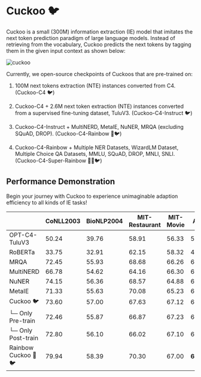 # Cuckoo 🐦

Cuckoo is a small (300M) information extraction (IE) model that imitates the next token prediction paradigm of large language models. Instead of retrieving from the vocabulary, Cuckoo predicts the next tokens by tagging them in the given input context as shown below:

![cuckoo](https://github.com/user-attachments/assets/d000f275-82a7-4939-aca8-341c61a774dc)

Currently, we open-source checkpoints of Cuckoos that are pre-trained on:

1) 100M next tokens extraction (NTE) instances converted from C4. (Cuckoo-C4 🐦)

2) Cuckoo-C4 + 2.6M next token extraction (NTE) instances converted from a supervised fine-tuning dataset, TuluV3. (Cuckoo-C4-Instruct 🐦)

3) Cuckoo-C4-Instruct + MultiNERD, MetaIE, NuNER, MRQA (excluding SQuAD, DROP). (Cuckoo-C4-Rainbow 🌈🐦)

4) Cuckoo-C4-Rainbow + Multiple NER Datasets, WizardLM Dataset, Multiple Choice QA Datasets, MMLU, SQuAD, DROP, MNLI, SNLI. (Cuckoo-C4-Super-Rainbow 🦸🌈🐦)

## Performance Demonstration

Begin your journey with Cuckoo to experience unimaginable adaption efficiency to all kinds of IE tasks!

|                      | CoNLL2003 | BioNLP2004 | MIT-Restaurant | MIT-Movie | Avg. | CoNLL2004 | ADE | Avg. | SQuAD | SQuAD-V2 | DROP | Avg. |
|----------------------|-----------|-----------|----------------|-----------|------|-----------|-----|------|-------|----------|------|------|
| OPT-C4-TuluV3        | 50.24     | 39.76     | 58.91          | 56.33     | 50.56 | 47.14     | 45.66 | 46.40 | 39.80 | 53.81    | 31.00 | 41.54 |
| RoBERTa              | 33.75     | 32.91     | 62.15          | 58.32     | 46.80 | 34.16     | 2.15  | 18.15 | 31.86 | 48.55    | 9.16  | 29.86 |
| MRQA                 | 72.45     | 55.93     | 68.68          | 66.26     | 65.83 | 66.23     | 67.44 | 66.84 | 80.07 | 66.22    | 54.46 | 66.92 |
| MultiNERD            | 66.78     | 54.62     | 64.16          | 66.30     | 60.59 | 57.52     | 45.10 | 51.31 | 42.85 | 50.99    | 30.12 | 41.32 |
| NuNER                | 74.15     | 56.36     | 68.57          | 64.88     | 65.99 | 65.12     | 63.71 | 64.42 | 61.60 | 52.67    | 37.37 | 50.55 |
| MetaIE               | 71.33     | 55.63     | 70.08          | 65.23     | 65.57 | 64.81     | 64.40 | 64.61 | 74.59 | 62.54    | 30.73 | 55.95 |
| Cuckoo 🐦            | 73.60     | 57.00     | 67.63          | 67.12     | 66.34 | 69.57     | 71.70 | 70.63 | 77.47 | 64.06    | 54.25 | 65.26 |
| └─ Only Pre-train    | 72.46     | 55.87     | 66.87          | 67.23     | 65.61 | 68.14     | 69.39 | 68.77 | 75.64 | 63.36    | 52.81 | 63.94 |
| └─ Only Post-train   | 72.80     | 56.10     | 66.02          | 67.10     | 65.51 | 68.66     | 69.75 | 69.21 | 77.05 | 62.39    | 54.80 | 64.75 |
| Rainbow Cuckoo 🌈🐦  | 79.94     | 58.39     | 70.30          | 67.00     | **68.91** | 70.47     | 76.05 | **73.26** | 86.57 | 69.41    | 64.64 | **73.54** |


